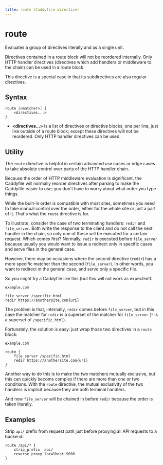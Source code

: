 ```yaml
---
title: route (Caddyfile directive)
---
```


# route

Evaluates a group of directives literally and as a single unit.

Directives contained in a route block will not be reordered internally. Only HTTP handler directives (directives which add handlers or middleware to the chain) can be used in a route block.

This directive is a special case in that its subdirectives are also regular directives.


## Syntax

```
route [<matcher>] {
	<directives...>
}
```

- **<directives...>** is a list of directives or directive blocks, one per line, just like outside of a route block; except these directives will not be reordered. Only HTTP handler directives can be used.



## Utility

The `route` directive is helpful in certain advanced use cases or edge cases to take absolute control over parts of the HTTP handler chain.

Because the order of HTTP middleware evaluation is significant, the Caddyfile will normally reorder directives after parsing to make the Caddyfile easier to use; you don't have to worry about what order you type things.

While the built-in order is compatible with most sites, sometimes you need to take manual control over the order, either for the whole site or just a part of it. That's what the `route` directive is for.

To illustrate, consider the case of two terminating handlers: `redir` and `file_server`. Both write the response to the client and do not call the next handler in the chain, so only one of these will be executed for a certain request. Which comes first? Normally, `redir` is executed before `file_server` because usually you would want to issue a redirect only in specific cases and serve files in the general case.

However, there may be occasions where the second directive (`redir`) has a more specific matcher than the second (`file_server`). In other words, you want to redirect in the general case, and serve only a specific file.

So you might try a Caddyfile like this (but this will not work as expected!):

```
example.com

file_server /specific.html
redir https://anothersite.com{uri}
```

The problem is that, internally, `redir` comes before `file_server`, but in this case the matcher for `redir` is a superset of the matcher for `file_server` (`*` is a superset of `/specific.html`).

Fortunately, the solution is easy: just wrap those two directives in a `route` block:

```
example.com

route {
	file_server /specific.html
	redir https://anothersite.com{uri}
}
```

<aside class="tip">
	Another way to do this is to make the two matchers mutually exclusive, but this can quickly become complex if there are more than one or two conditions. With the <code>route</code> directive, the mutual exclusivity of the two handlers is implicit because they are both terminal handlers.
</aside>

And now `file_server` will be chained in before `redir` because the order is taken literally.


## Examples

Strip `api/` prefix from request path just before proxying all API requests to a backend:

```
route /api/* {
	strip_prefix  api/
	reverse_proxy localhost:9000
}
```
